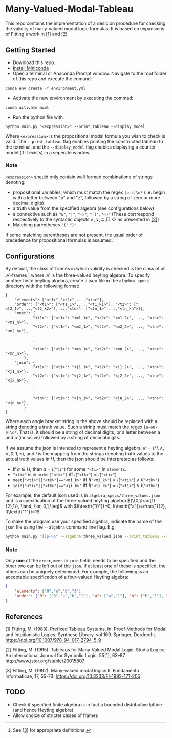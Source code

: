 # Many-Valued-Modal-Tableau
This repo contains the implementation of a desicion procedure for checking the validity of many-valued modal logic formulas. It is based on expansions of  Fitting's work in [[1]](#1) and [[2]](#2)

## Getting Started
- Download this repo.
- [Install Miniconda](https://doi.org/10.1007/978-94-017-2794-5)
- Open a terminal or Anaconda Prompt window. Navigate to the root folder of this repo and execute the comand: 
```zsh
conda env create -f environment.yml
```
- Activate the new environment by executing the commad: 
```zsh
conda activate mvml
```
- Run the python file with 
```
python main.py "<expression>" --print_tableau --display_model
``` 
Where `<expression>` is the propositional modal formula you wish to check is valid. The `--print_tableau` flag enables printing the constructed tableau to the terminal, and the `--display_model` flag enables displaying a counter model (if it exists) in a seperate window.

### Note
`<expression>` should only contain well formed combinations of strings denoting:
  -  propositional variables, which must match the regex `[p-z]\d*` (i.e. begin with a letter between "p" and "z", followed by a string of zero or more decimal digits)
  - a truth value from the specified algebra (see configurations below)
  - a connective such as `"&"`, `"|"`, `"->"`, `"[]"`, `"<>"` (These corrrespond respectively to the syntactic objects $\land, \lor, \supset, \Box, \Diamond$ as presented in [[2]](#2))
  - Matching parentheses `"("`,`")"`.

If some matching parentheses are not present, the usual order of precedence for propositional formulas is assumed.
  

## Configurations
By default, the class of frames in which validity is checked is the class of all $\mathcal{H}$-frames[^1], where $\mathcal{H}$ is the three-valued heyting algebra. To specify another finite heyting algebra, create a json file in the `algebra_specs` directory with the following format:
```
{
    "elements": ["<t1>","<t2>",...,"<tn>"],
    "order": {"<t1>": ["<t1_1>",...,"<t1_k1>"], "<t2>": ["<t2_1>",...,"<t2_k2>"],...,"<tn>": ["<tn_1>",...,"<tn_kn">]},
    "meet": {
            "<t1>": {"<t1>": "<m1_1>", "<t2>": "<m1_2>", ..., "<tn>": "<m1_n>"},
            "<t2>": {"<t1>": "<m2_1>", "<t2>": "<m2_2>", ..., "<tn>": "<m2_n>"},
            .
            .
            .
            "<tn>": {"<t1>": "<mn_1>", "<t2>": "<mn_2>", ..., "<tn>": "<mn_n>"},
        },
    "join": {
            "<t1>": {"<t1>": "<j1_1>", "<t2>": "<j1_2>", ..., "<tn>": "<j1_n>"},
            "<t2>": {"<t1>": "<j2_1>", "<t2>": "<j2_2>", ..., "<tn>": "<j2_n>"},
            .
            .
            .
            "<tn>": {"<t1>": "<jn_1>", "<t2>": "<jn_2>", ..., "<tn>": "<jn_n>"},
        }
}
```
Where each angle bracket string in the above should be replaced with a string denoting a truth value. Such a string must match the regex `[a-o0-9]\d*`. That is, it should be a string of decimal digits, or a letter between a and o (inclusive) followed by a string of decimal digits.

If we assume the json is intended to represent a heyting algebra $\mathcal{H}=(H,\land,\lor,0,1, \leq)$, and $I$ is the mapping from the strings denoting truth values to the actual truth values in $H$, then the json should be interpreted as follows:
- If $a \in H$, then $a=I(\texttt{"ti"})$ for some `"<ti>"` in `elements`.
- `"<ti>"` is in `order["<tk>"]` iff $I(\texttt{"<tk>"})  \leq I(\texttt{"<ti>"})$ 
- `meet["<ti>"]["<tk>"]=="<mi_k>"` iff $I(\texttt{"<mi\_k>"}) = I(\texttt{"<ti>"}) \land I(\texttt{"<tk>"})$
- `join["<ti>"]["<tk>"]=="<ji_k>"` iff $I(\texttt{"<ji\_k>"}) = I(\texttt{"<ti>"}) \lor I(\texttt{"<tk>"})$

For example, the default json used is in `algebra_specs/three_valued.json` and is a specification of the three-valued heyting algebra $(\{0,\frac{1}{2},1\}, \land, \lor, 0,1,\leq)$ with $I(\texttt{"0"})=0, I(\texttt{"a"})=\frac{1}{2}, I(\texttt{"1"})=1$.

To make the program use your specified algebra, indicate the name of the `json` file using the `--algebra` command line flag. E.g.
```zsh
python main.py "[]p->p" --algebra three_valued.json --print_tableau --display_model
```

### Note
Only **one** of the `order`, `meet` or `join` fields needs to be specified and the other two can be left out of the `json`. If at least one of these is specified, the others can be uniquely determined. For example, the following is an acceptable specification of a four-valued Heyting algebra:

```json
{
    "elements": ["0","a","b","1"],
    "order": {"0": ["0","a","b","1"], "a": ["a","1"], "b": ["b","1"], "1": ["1"]}
}
```


[^1]: See [[3]](#3) for appropriate definitions.

## References
<a id="1">[1]</a> 
Fitting, M. (1983). Prefixed Tableau Systems. In: Proof Methods for Modal and Intuitionistic Logics. Synthese Library, vol 169. Springer, Dordrecht. https://doi.org/10.1007/978-94-017-2794-5_9

<a id="2">[2]</a> 
Fitting, M. (1995). Tableaus for Many-Valued Modal Logic. Studia Logica: An International Journal for Symbolic Logic, 55(1), 63–87. http://www.jstor.org/stable/20015807

<a id="3">[3]</a> 
Fitting, M. (1992). Many-valued modal logics II. Fundamenta Informaticae, 17, 55-73. https://doi.org/10.3233/FI-1992-171-205


## TODO
- Check if specified finite algebra is in fact a bounded distributive lattice (and hence Heyting algebra)
- Allow choice of stricter clsses of frames